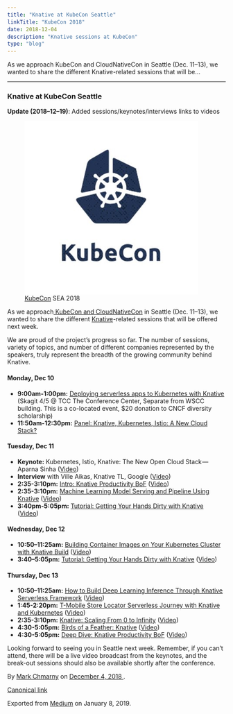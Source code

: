```yaml
---
title: "Knative at KubeCon Seattle"
linkTitle: "KubeCon 2018"
date: 2018-12-04
description: "Knative sessions at KubeCon"
type: "blog"
---
```


  <article class="h-entry">
    <section data-field="subtitle" class="p-summary">
      As we approach KubeCon and CloudNativeCon in Seattle (Dec. 11–13), we wanted to share the different Knative-related sessions that will be…
    </section>
    <section data-field="body" class="e-content">
      <section name="c846" class="section section--body section--first section--last">
        <div class="section-divider">
          <hr class="section-divider">
        </div>
        <div class="section-content">
          <div class="section-inner sectionLayout--insetColumn">
            <h3 name="aba2" id="aba2" class="graf graf--h3 graf--leading graf--title">Knative at KubeCon Seattle</h3>
            <p name="a5d8" id="a5d8" class="graf graf--p graf-after--h3">
              <strong class="markup--strong markup--p-strong">Update (2018–12–19)</strong>: Added sessions/keynotes/interviews links to videos</p>
              <figure name="3f6a" id="3f6a" class="graf graf--figure graf--layoutOutsetLeft graf-after--p">
                <div class="aspectRatioPlaceholder is-locked" style="max-width: 400px; max-height: 400px;">
                  <div class="aspectRatioPlaceholder-fill">
                  </div>
                  <img class="graf-image" data-image-id="kubecon.jpg" data-width="400" data-height="400" data-is-featured="true" src="/blog/events/images/kubecon.jpg">
                </div>
                <figcaption class="imageCaption">
                  <a href="https://kccna18.sched.com/" data-href="https://kccna18.sched.com/" class="markup--anchor markup--figure-anchor" rel="noopener" target="_blank">KubeCon</a> SEA 2018</figcaption>
                </figure>
                <p name="d60c" id="d60c" class="graf graf--p graf-after--figure">As we approach<a href="https://kccna18.sched.com/" data-href="https://kccna18.sched.com/" class="markup--anchor markup--p-anchor" rel="noopener" target="_blank"> KubeCon and CloudNativeCon</a> in Seattle (Dec. 11–13), we wanted to share the different <a href="https://github.com/knative" data-href="https://github.com/knative" class="markup--anchor markup--p-anchor" rel="noopener" target="_blank">Knative</a>-related sessions that will be offered next week.</p>
                <p name="2f47" id="2f47" class="graf graf--p graf-after--p">We are proud of the project’s progress so far. The number of sessions, variety of topics, and number of different companies represented by the speakers, truly represent the breadth of the growing community behind Knative.</p>
                <h4 name="b1bc" id="b1bc" class="graf graf--h4 graf-after--p">
                  <strong class="markup--strong markup--h4-strong">Monday, Dec 10</strong>
                </h4>
                <ul class="postList">
                  <li name="c2a3" id="c2a3" class="graf graf--li graf-after--h4">
                    <strong class="markup--strong markup--li-strong">9:00am-1:00pm:</strong> <a href="https://kccna18.sched.com/event/IRr7/deploying-serverless-apps-to-kubernetes-with-knative-additional-registration-fee-required" data-href="https://kccna18.sched.com/event/IRr7/deploying-serverless-apps-to-kubernetes-with-knative-additional-registration-fee-required" class="markup--anchor markup--li-anchor" rel="nofollow noopener noopener noopener" target="_blank">Deploying serverless apps to Kubernetes with Knative</a> (Skagit 4/5 @ TCC The Conference Center, Separate from WSCC building. This is a co-located event, $20 donation to CNCF diversity scholarship)</li>
                    <li name="67da" id="67da" class="graf graf--li graf-after--li">
                      <strong class="markup--strong markup--li-strong">11:50am-12:30pm:</strong> <a href="https://commons.openshift.org/gatherings/Seattle_2018.html#gathering-schedule" data-href="https://commons.openshift.org/gatherings/Seattle_2018.html#gathering-schedule" class="markup--anchor markup--li-anchor" rel="noopener" target="_blank">Panel: Knative, Kubernetes, Istio: A New Cloud Stack?</a>
                    </li>
                  </ul>
                  <h4 name="6ec8" id="6ec8" class="graf graf--h4 graf-after--li">
                    <strong class="markup--strong markup--h4-strong">Tuesday, </strong>Dec<strong class="markup--strong markup--h4-strong"> 11</strong>
                  </h4>
                  <ul class="postList">
                    <li name="d566" id="d566" class="graf graf--li graf-after--h4">
                      <strong class="markup--strong markup--li-strong">Keynote:</strong> Kubernetes, Istio, Knative: The New Open Cloud Stack — Aparna Sinha (<a href="https://www.youtube.com/watch?v=OxJEUCmkixs&amp;feature=youtu.be" data-href="https://www.youtube.com/watch?v=OxJEUCmkixs&amp;feature=youtu.be" class="markup--anchor markup--li-anchor" rel="noopener" target="_blank">Video</a>)</li>
                      <li name="ef50" id="ef50" class="graf graf--li graf-after--li">
                        <strong class="markup--strong markup--li-strong">Interview</strong> with Ville Aikas, Knative TL, Google (<a href="https://www.youtube.com/watch?v=DvE_DTDysns" data-href="https://www.youtube.com/watch?v=DvE_DTDysns" class="markup--anchor markup--li-anchor" rel="noopener" target="_blank">Video</a>)</li>
                        <li name="8f69" id="8f69" class="graf graf--li graf-after--li">
                          <strong class="markup--strong markup--li-strong">2:35-3:10pm:</strong> <a href="https://kccna18.sched.com/event/Grbz/intro-knative-productivity-bof-srinivas-v-hegde-adriano-cunha-google" data-href="https://kccna18.sched.com/event/Grbz/intro-knative-productivity-bof-srinivas-v-hegde-adriano-cunha-google" class="markup--anchor markup--li-anchor" rel="nofollow noopener noopener noopener" target="_blank">Intro: Knative Productivity BoF</a> (<a href="https://www.youtube.com/watch?v=TqcOFjdF144" data-href="https://www.youtube.com/watch?v=TqcOFjdF144" class="markup--anchor markup--li-anchor" rel="noopener" target="_blank">Video</a>)</li>
                          <li name="8f21" id="8f21" class="graf graf--li graf-after--li">
                            <strong class="markup--strong markup--li-strong">2:35-3:10pm:</strong> <a href="https://kccna18.sched.com/event/GrVt/machine-learning-model-serving-and-pipeline-using-knative-animesh-singh-ibm" data-href="https://kccna18.sched.com/event/GrVt/machine-learning-model-serving-and-pipeline-using-knative-animesh-singh-ibm" class="markup--anchor markup--li-anchor" rel="nofollow noopener noopener noopener noopener" target="_blank">Machine Learning Model Serving and Pipeline Using Knative</a> (<a href="https://www.youtube.com/watch?v=YpiPG8emKgg" data-href="https://www.youtube.com/watch?v=YpiPG8emKgg" class="markup--anchor markup--li-anchor" rel="noopener" target="_blank">Video</a>)</li>
                            <li name="eca8" id="eca8" class="graf graf--li graf-after--li">
                              <strong class="markup--strong markup--li-strong">3:40pm-5:05pm:</strong> <a href="https://kccna18.sched.com/event/GraR" data-href="https://kccna18.sched.com/event/GraR" class="markup--anchor markup--li-anchor" rel="noopener" target="_blank">Tutorial: Getting Your Hands Dirty with Knative</a> (<a href="https://www.youtube.com/watch?v=Xi9oYTR710E" data-href="https://www.youtube.com/watch?v=Xi9oYTR710E" class="markup--anchor markup--li-anchor" rel="noopener" target="_blank">Video</a>)</li>
                            </ul>
                            <h4 name="799d" id="799d" class="graf graf--h4 graf-after--li">
                              <strong class="markup--strong markup--h4-strong">Wednesday, </strong>Dec<strong class="markup--strong markup--h4-strong"> 12</strong>
                            </h4>
                            <ul class="postList">
                              <li name="5172" id="5172" class="graf graf--li graf-after--h4">
                                <strong class="markup--strong markup--li-strong">10:50–11:25am:</strong> <a href="https://kccna18.sched.com/event/GrSt/building-container-images-on-your-kubernetes-cluster-with-knative-build-gareth-rushgrove-docker" data-href="https://kccna18.sched.com/event/GrSt/building-container-images-on-your-kubernetes-cluster-with-knative-build-gareth-rushgrove-docker" class="markup--anchor markup--li-anchor" rel="nofollow noopener noopener noopener noopener" target="_blank">Building Container Images on Your Kubernetes Cluster with Knative Build</a> (<a href="https://www.youtube.com/watch?v=KDWvN8q2FEU" data-href="https://www.youtube.com/watch?v=KDWvN8q2FEU" class="markup--anchor markup--li-anchor" rel="noopener" target="_blank">Video</a>)</li>
                                <li name="29b1" id="29b1" class="graf graf--li graf-after--li">
                                  <strong class="markup--strong markup--li-strong">3:40–5:05pm:</strong> <a href="https://kccna18.sched.com/event/GraR/tutorial-getting-your-hands-dirty-with-knative-bas-tichelaar-ade-mochtar-instruqt" data-href="https://kccna18.sched.com/event/GraR/tutorial-getting-your-hands-dirty-with-knative-bas-tichelaar-ade-mochtar-instruqt" class="markup--anchor markup--li-anchor" rel="nofollow noopener noopener noopener noopener noopener" target="_blank">Tutorial: Getting Your Hands Dirty with Knative</a> (<a href="https://www.youtube.com/watch?v=Xi9oYTR710E" data-href="https://www.youtube.com/watch?v=Xi9oYTR710E" class="markup--anchor markup--li-anchor" rel="noopener" target="_blank">Video</a>)</li>
                                </ul>
                                <h4 name="20b7" id="20b7" class="graf graf--h4 graf-after--li">
                                  <strong class="markup--strong markup--h4-strong">Thursday, </strong>Dec<strong class="markup--strong markup--h4-strong"> 13</strong>
                                </h4>
                                <ul class="postList">
                                  <li name="1b05" id="1b05" class="graf graf--li graf-after--h4">
                                    <strong class="markup--strong markup--li-strong">10:50–11:25am:</strong> <a href="https://kccna18.sched.com/event/GraI/how-to-build-deep-learning-inference-through-knative-serverless-framework-huamin-chen-yehuda-sadeh-weinraub-red-hat" data-href="https://kccna18.sched.com/event/GraI/how-to-build-deep-learning-inference-through-knative-serverless-framework-huamin-chen-yehuda-sadeh-weinraub-red-hat" class="markup--anchor markup--li-anchor" rel="nofollow noopener noopener noopener noopener" target="_blank">How to Build Deep Learning Inference Through Knative Serverless Framework</a> (<a href="https://www.youtube.com/watch?v=-zUqmKb-BVk" data-href="https://www.youtube.com/watch?v=-zUqmKb-BVk" class="markup--anchor markup--li-anchor" rel="noopener" target="_blank">Video</a>)</li>
                                    <li name="8ace" id="8ace" class="graf graf--li graf-after--li">
                                      <strong class="markup--strong markup--li-strong">1:45-2:20pm:</strong> <a href="https://kccna18.sched.com/event/GraC/t-mobile-store-locator-serverless-journey-with-knative-and-kubernetes-ram-gopinathan-t-mobile" data-href="https://kccna18.sched.com/event/GraC/t-mobile-store-locator-serverless-journey-with-knative-and-kubernetes-ram-gopinathan-t-mobile" class="markup--anchor markup--li-anchor" rel="nofollow noopener noopener noopener noopener" target="_blank">T-Mobile Store Locator Serverless Journey with Knative and Kubernetes</a> (<a href="https://www.youtube.com/watch?v=qzPG4O-DhYw" data-href="https://www.youtube.com/watch?v=qzPG4O-DhYw" class="markup--anchor markup--li-anchor" rel="noopener" target="_blank">Video</a>)</li>
                                      <li name="25e8" id="25e8" class="graf graf--li graf-after--li">
                                        <strong class="markup--strong markup--li-strong">2:35-3:10pm:</strong> <a href="https://kccna18.sched.com/event/Gra9/knative-scaling-from-0-to-infinity-joseph-burnett-mark-chmarny-google" data-href="https://kccna18.sched.com/event/Gra9/knative-scaling-from-0-to-infinity-joseph-burnett-mark-chmarny-google" class="markup--anchor markup--li-anchor" rel="nofollow noopener noopener noopener" target="_blank">Knative: Scaling From 0 to Infinity</a> (<a href="https://www.youtube.com/watch?v=OPSIPr-Cybs" data-href="https://www.youtube.com/watch?v=OPSIPr-Cybs" class="markup--anchor markup--li-anchor" rel="noopener" target="_blank">Video</a>)</li>
                                        <li name="83cf" id="83cf" class="graf graf--li graf-after--li">
                                          <strong class="markup--strong markup--li-strong">4:30-5:05pm:</strong> <a href="https://kccna18.sched.com/event/GraF/birds-of-a-feather-knative-jessie-zhu-google" data-href="https://kccna18.sched.com/event/GraF/birds-of-a-feather-knative-jessie-zhu-google" class="markup--anchor markup--li-anchor" rel="nofollow noopener noopener noopener" target="_blank">Birds of a Feather: Knative</a> (<a href="https://www.youtube.com/watch?v=UdXuKu6SWoA" data-href="https://www.youtube.com/watch?v=UdXuKu6SWoA" class="markup--anchor markup--li-anchor" rel="noopener" target="_blank">Video</a>)</li>
                                          <li name="e022" id="e022" class="graf graf--li graf-after--li">
                                            <strong class="markup--strong markup--li-strong">4:30-5:05pm:</strong> <a href="https://kccna18.sched.com/event/Grdv/deep-dive-knative-productivity-bof-jessie-zhu-adriano-cunha-google" data-href="https://kccna18.sched.com/event/Grdv/deep-dive-knative-productivity-bof-jessie-zhu-adriano-cunha-google" class="markup--anchor markup--li-anchor" rel="nofollow noopener noopener noopener" target="_blank">Deep Dive: Knative Productivity BoF</a> (<a href="https://www.youtube.com/watch?v=pAWhIiNbkOc" data-href="https://www.youtube.com/watch?v=pAWhIiNbkOc" class="markup--anchor markup--li-anchor" rel="noopener" target="_blank">Video</a>)</li>
                                          </ul>
                                          <p name="337d" id="337d" class="graf graf--p graf-after--li graf--trailing">Looking forward to seeing you in Seattle next week. Remember, if you can’t attend, there will be a live video broadcast from the keynotes, and the break-out sessions should also be available shortly after the conference.</p>
                                        </div>
                                      </div>
                                    </section>
                                  </section>
                                  <footer>
                                    <p>By <a href="https://medium.com/@mchmarny_google" class="p-author h-card">Mark Chmarny</a> on <a href="https://medium.com/p/5dd2479a3474">
                                      <time class="dt-published" datetime="2018-12-04T21:04:38.092Z">December 4, 2018</time>
                                    </a>.</p>
                                    <p>
                                      <a href="https://medium.com/@mchmarny_google/knative-at-kubecon-seattle-5dd2479a3474" class="p-canonical">Canonical link</a>
                                    </p>
                                    <p>Exported from <a href="https://medium.com">Medium</a> on January 8, 2019.</p>
                                  </footer>
                                </article>
